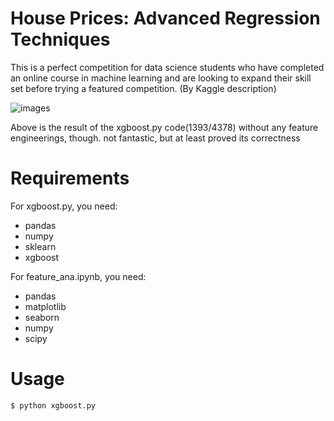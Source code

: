 # House Prices: Advanced Regression Techniques
This is a perfect competition for data science students who have completed an online course in machine learning and are looking to expand their skill set before trying a featured competition.  (By Kaggle description)

![images](https://github.com/awonderfullife/House-Prices-Predicting/tree/master/images/race.png)

Above is the result of the xgboost.py code(1393/4378) without any feature engineerings, though. not fantastic, but at least proved its correctness


# Requirements
For xgboost.py, you need:
* pandas
* numpy
* sklearn
* xgboost

For feature_ana.ipynb, you need:
* pandas
* matplotlib
* seaborn
* numpy
* scipy

# Usage
```bash
$ python xgboost.py
```

